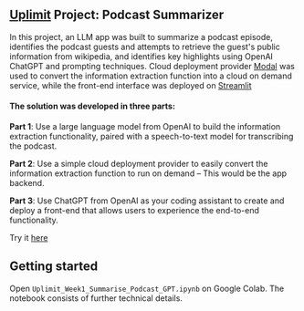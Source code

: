## [Uplimit](https://uplimit.com/course/building-ai-products-with-openai) Project: Podcast Summarizer

In this project, an LLM app was built to summarize a podcast episode, identifies the podcast guests and attempts to retrieve the guest's public information from wikipedia, and identifies key highlights using OpenAI ChatGPT and prompting techniques. Cloud deployment provider [Modal](https://modal.com/) was used to convert the information extraction function into a cloud on demand service, while the front-end interface was deployed on [Streamlit](https://streamlit.io/)

#### The solution was developed in three parts: ####

**Part 1**: Use a large language model from OpenAI to build the information extraction functionality, paired with a speech-to-text model for transcribing the podcast.

**Part 2**: Use a simple cloud deployment provider to easily convert the information extraction function to run on demand – This would be the app backend.

**Part 3**: Use ChatGPT from OpenAI as your coding assistant to create and deploy a front-end that allows users to experience the end-to-end functionality.

Try it [here](https://uplimit-project-podcast-frontend.streamlit.app/)

## Getting started
Open `Uplimit_Week1_Summarise_Podcast_GPT.ipynb` on Google Colab. The notebook consists of further technical details.


